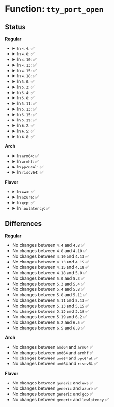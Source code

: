 # Function: <code>tty_port_open</code>

## Status
<b>Regular</b>
<ul>
<li>
<details>
<summary>In <code>4.4</code>: ✅</summary>

```c
int tty_port_open(struct tty_port *port, struct tty_struct *tty, struct file *filp);
```

**Collision:** Unique Global

**Inline:** No

**Transformation:** False

**Instances:**

```
In drivers/tty/tty_port.c (ffffffff814eb680)
Location: drivers/tty/tty_port.c:569
Inline: False
Direct callers:
  - drivers/char/ttyprintk.c:tpk_open
```
**Symbols:**

```
ffffffff814eb680-ffffffff814eb758: tty_port_open (STB_GLOBAL)
```
</details>
</li>
<li>
<details>
<summary>In <code>4.8</code>: ✅</summary>

```c
int tty_port_open(struct tty_port *port, struct tty_struct *tty, struct file *filp);
```

**Collision:** Unique Global

**Inline:** No

**Transformation:** False

**Instances:**

```
In drivers/tty/tty_port.c (ffffffff8153c880)
Location: drivers/tty/tty_port.c:566
Inline: False
Direct callers:
  - drivers/char/ttyprintk.c:tpk_open
```
**Symbols:**

```
ffffffff8153c880-ffffffff8153c954: tty_port_open (STB_GLOBAL)
```
</details>
</li>
<li>
<details>
<summary>In <code>4.10</code>: ✅</summary>

```c
int tty_port_open(struct tty_port *port, struct tty_struct *tty, struct file *filp);
```

**Collision:** Unique Global

**Inline:** No

**Transformation:** False

**Instances:**

```
In drivers/tty/tty_port.c (ffffffff81568ed0)
Location: drivers/tty/tty_port.c:566
Inline: False
Direct callers:
  - drivers/tty/serial/serial_core.c:uart_open
  - drivers/char/ttyprintk.c:tpk_open
```
**Symbols:**

```
ffffffff81568ed0-ffffffff81568fa4: tty_port_open (STB_GLOBAL)
```
</details>
</li>
<li>
<details>
<summary>In <code>4.13</code>: ✅</summary>

```c
int tty_port_open(struct tty_port *port, struct tty_struct *tty, struct file *filp);
```

**Collision:** Unique Global

**Inline:** No

**Transformation:** False

**Instances:**

```
In drivers/tty/tty_port.c (ffffffff8157c5c0)
Location: drivers/tty/tty_port.c:674
Inline: False
Direct callers:
  - drivers/tty/serial/serial_core.c:uart_open
  - drivers/char/ttyprintk.c:tpk_open
```
**Symbols:**

```
ffffffff8157c5c0-ffffffff8157c694: tty_port_open (STB_GLOBAL)
```
</details>
</li>
<li>
<details>
<summary>In <code>4.15</code>: ✅</summary>

```c
int tty_port_open(struct tty_port *port, struct tty_struct *tty, struct file *filp);
```

**Collision:** Unique Global

**Inline:** No

**Transformation:** False

**Instances:**

```
In drivers/tty/tty_port.c (ffffffff815e1000)
Location: drivers/tty/tty_port.c:675
Inline: False
Direct callers:
  - drivers/tty/serial/serial_core.c:uart_open
  - drivers/char/ttyprintk.c:tpk_open
  - drivers/usb/host/xhci-dbgtty.c:dbc_tty_open
```
**Symbols:**

```
ffffffff815e1000-ffffffff815e10d7: tty_port_open (STB_GLOBAL)
```
</details>
</li>
<li>
<details>
<summary>In <code>4.18</code>: ✅</summary>

```c
int tty_port_open(struct tty_port *port, struct tty_struct *tty, struct file *filp);
```

**Collision:** Unique Global

**Inline:** No

**Transformation:** False

**Instances:**

```
In drivers/tty/tty_port.c (ffffffff8161a290)
Location: drivers/tty/tty_port.c:675
Inline: False
Direct callers:
  - drivers/tty/serial/serial_core.c:uart_open
  - drivers/char/ttyprintk.c:tpk_open
  - drivers/usb/host/xhci-dbgtty.c:dbc_tty_open
```
**Symbols:**

```
ffffffff8161a290-ffffffff8161a367: tty_port_open (STB_GLOBAL)
```
</details>
</li>
<li>
<details>
<summary>In <code>5.0</code>: ✅</summary>

```c
int tty_port_open(struct tty_port *port, struct tty_struct *tty, struct file *filp);
```

**Collision:** Unique Global

**Inline:** No

**Transformation:** False

**Instances:**

```
In drivers/tty/tty_port.c (ffffffff81637510)
Location: drivers/tty/tty_port.c:669
Inline: False
Direct callers:
  - drivers/tty/serial/serial_core.c:uart_open
  - drivers/char/ttyprintk.c:tpk_open
  - drivers/usb/host/xhci-dbgtty.c:dbc_tty_open
```
**Symbols:**

```
ffffffff81637510-ffffffff816375e7: tty_port_open (STB_GLOBAL)
```
</details>
</li>
<li>
<details>
<summary>In <code>5.3</code>: ✅</summary>

```c
int tty_port_open(struct tty_port *port, struct tty_struct *tty, struct file *filp);
```

**Collision:** Unique Global

**Inline:** No

**Transformation:** False

**Instances:**

```
In drivers/tty/tty_port.c (ffffffff8166b790)
Location: drivers/tty/tty_port.c:669
Inline: False
Direct callers:
  - drivers/tty/serial/serial_core.c:uart_open
  - drivers/char/ttyprintk.c:tpk_open
  - drivers/usb/host/xhci-dbgtty.c:dbc_tty_open
```
**Symbols:**

```
ffffffff8166b790-ffffffff8166b871: tty_port_open (STB_GLOBAL)
```
</details>
</li>
<li>
<details>
<summary>In <code>5.4</code>: ✅</summary>

```c
int tty_port_open(struct tty_port *port, struct tty_struct *tty, struct file *filp);
```

**Collision:** Unique Global

**Inline:** No

**Transformation:** False

**Instances:**

```
In drivers/tty/tty_port.c (ffffffff8168de30)
Location: drivers/tty/tty_port.c:670
Inline: False
Direct callers:
  - drivers/tty/serial/serial_core.c:uart_open
  - drivers/char/ttyprintk.c:tpk_open
  - drivers/usb/host/xhci-dbgtty.c:dbc_tty_open
```
**Symbols:**

```
ffffffff8168de30-ffffffff8168df11: tty_port_open (STB_GLOBAL)
```
</details>
</li>
<li>
<details>
<summary>In <code>5.8</code>: ✅</summary>

```c
int tty_port_open(struct tty_port *port, struct tty_struct *tty, struct file *filp);
```

**Collision:** Unique Global

**Inline:** No

**Transformation:** False

**Instances:**

```
In drivers/tty/tty_port.c (ffffffff81740150)
Location: drivers/tty/tty_port.c:670
Inline: False
Direct callers:
  - drivers/tty/serial/serial_core.c:uart_open
  - drivers/char/ttyprintk.c:tpk_open
  - drivers/usb/host/xhci-dbgtty.c:dbc_tty_open
```
**Symbols:**

```
ffffffff81740150-ffffffff81740225: tty_port_open (STB_GLOBAL)
```
</details>
</li>
<li>
<details>
<summary>In <code>5.11</code>: ✅</summary>

```c
int tty_port_open(struct tty_port *port, struct tty_struct *tty, struct file *filp);
```

**Collision:** Unique Global

**Inline:** No

**Transformation:** False

**Instances:**

```
In drivers/tty/tty_port.c (ffffffff8175c080)
Location: drivers/tty/tty_port.c:670
Inline: False
Direct callers:
  - drivers/tty/serial/serial_core.c:uart_open
  - drivers/char/ttyprintk.c:tpk_open
  - drivers/usb/host/xhci-dbgtty.c:dbc_tty_open
```
**Symbols:**

```
ffffffff8175c080-ffffffff8175c155: tty_port_open (STB_GLOBAL)
```
</details>
</li>
<li>
<details>
<summary>In <code>5.13</code>: ✅</summary>

```c
int tty_port_open(struct tty_port *port, struct tty_struct *tty, struct file *filp);
```

**Collision:** Unique Global

**Inline:** No

**Transformation:** False

**Instances:**

```
In drivers/tty/tty_port.c (ffffffff8173ff20)
Location: drivers/tty/tty_port.c:671
Inline: False
Direct callers:
  - drivers/tty/serial/serial_core.c:uart_open
  - drivers/char/ttyprintk.c:tpk_open
  - drivers/usb/host/xhci-dbgtty.c:dbc_tty_open
```
**Symbols:**

```
ffffffff8173ff20-ffffffff8173fff5: tty_port_open (STB_GLOBAL)
```
</details>
</li>
<li>
<details>
<summary>In <code>5.15</code>: ✅</summary>

```c
int tty_port_open(struct tty_port *port, struct tty_struct *tty, struct file *filp);
```

**Collision:** Unique Global

**Inline:** No

**Transformation:** False

**Instances:**

```
In drivers/tty/tty_port.c (ffffffff817c06c0)
Location: drivers/tty/tty_port.c:675
Inline: False
Direct callers:
  - drivers/tty/serial/serial_core.c:uart_open
  - drivers/char/ttyprintk.c:tpk_open
  - drivers/usb/host/xhci-dbgtty.c:dbc_tty_open
```
**Symbols:**

```
ffffffff817c06c0-ffffffff817c0795: tty_port_open (STB_GLOBAL)
```
</details>
</li>
<li>
<details>
<summary>In <code>5.19</code>: ✅</summary>

```c
int tty_port_open(struct tty_port *port, struct tty_struct *tty, struct file *filp);
```

**Collision:** Unique Global

**Inline:** No

**Transformation:** False

**Instances:**

```
In drivers/tty/tty_port.c (ffffffff818fcef0)
Location: drivers/tty/tty_port.c:744
Inline: False
Direct callers:
  - drivers/tty/serial/serial_core.c:uart_open
  - drivers/char/ttyprintk.c:tpk_open
  - drivers/usb/host/xhci-dbgtty.c:dbc_tty_open
```
**Symbols:**

```
ffffffff818fcef0-ffffffff818fcfd3: tty_port_open (STB_GLOBAL)
```
</details>
</li>
<li>
<details>
<summary>In <code>6.2</code>: ✅</summary>

```c
int tty_port_open(struct tty_port *port, struct tty_struct *tty, struct file *filp);
```

**Collision:** Unique Global

**Inline:** No

**Transformation:** False

**Instances:**

```
In drivers/tty/tty_port.c (ffffffff81a565d0)
Location: drivers/tty/tty_port.c:765
Inline: False
Direct callers:
  - drivers/tty/serial/serial_core.c:uart_open
  - drivers/char/ttyprintk.c:tpk_open
  - drivers/usb/host/xhci-dbgtty.c:dbc_tty_open
```
**Symbols:**

```
ffffffff81a565d0-ffffffff81a566b3: tty_port_open (STB_GLOBAL)
```
</details>
</li>
<li>
<details>
<summary>In <code>6.5</code>: ✅</summary>

```c
int tty_port_open(struct tty_port *port, struct tty_struct *tty, struct file *filp);
```

**Collision:** Unique Global

**Inline:** No

**Transformation:** False

**Instances:**

```
In drivers/tty/tty_port.c (ffffffff81aa0bb0)
Location: drivers/tty/tty_port.c:765
Inline: False
Direct callers:
  - drivers/tty/serial/serial_core.c:uart_open
  - drivers/char/ttyprintk.c:tpk_open
  - drivers/usb/host/xhci-dbgtty.c:dbc_tty_open
```
**Symbols:**

```
ffffffff81aa0bb0-ffffffff81aa0c93: tty_port_open (STB_GLOBAL)
```
</details>
</li>
<li>
<details>
<summary>In <code>6.8</code>: ✅</summary>

```c
int tty_port_open(struct tty_port *port, struct tty_struct *tty, struct file *filp);
```

**Collision:** Unique Global

**Inline:** No

**Transformation:** False

**Instances:**

```
In drivers/tty/tty_port.c (ffffffff81af3610)
Location: drivers/tty/tty_port.c:765
Inline: False
Direct callers:
  - drivers/tty/serial/serial_core.c:uart_open
  - drivers/char/ttyprintk.c:tpk_open
  - drivers/usb/host/xhci-dbgtty.c:dbc_tty_open
```
**Symbols:**

```
ffffffff81af3610-ffffffff81af36f3: tty_port_open (STB_GLOBAL)
```
</details>
</li>
</ul>
<b>Arch</b>
<ul>
<li>
<details>
<summary>In <code>arm64</code>: ✅</summary>

```c
int tty_port_open(struct tty_port *port, struct tty_struct *tty, struct file *filp);
```

**Collision:** Unique Global

**Inline:** No

**Transformation:** False

**Instances:**

```
In drivers/tty/tty_port.c (ffff80001085ee60)
Location: drivers/tty/tty_port.c:670
Inline: False
Direct callers:
  - drivers/tty/serial/serial_core.c:uart_open
  - drivers/char/ttyprintk.c:tpk_open
  - drivers/usb/host/xhci-dbgtty.c:dbc_tty_open
```
**Symbols:**

```
ffff80001085ee60-ffff80001085efc4: tty_port_open (STB_GLOBAL)
```
</details>
</li>
<li>
<details>
<summary>In <code>armhf</code>: ✅</summary>

```c
int tty_port_open(struct tty_port *port, struct tty_struct *tty, struct file *filp);
```

**Collision:** Unique Global

**Inline:** No

**Transformation:** False

**Instances:**

```
In drivers/tty/tty_port.c (c0966188)
Location: drivers/tty/tty_port.c:670
Inline: False
Direct callers:
  - drivers/tty/serial/serial_core.c:uart_open
  - drivers/char/ttyprintk.c:tpk_open
  - drivers/usb/host/xhci-dbgtty.c:dbc_tty_open
```
**Symbols:**

```
c0966188-c0966268: tty_port_open (STB_GLOBAL)
```
</details>
</li>
<li>
<details>
<summary>In <code>ppc64el</code>: ✅</summary>

```c
int tty_port_open(struct tty_port *port, struct tty_struct *tty, struct file *filp);
```

**Collision:** Unique Global

**Inline:** No

**Transformation:** False

**Instances:**

```
In drivers/tty/tty_port.c (c0000000008fe4e0)
Location: drivers/tty/tty_port.c:670
Inline: False
Direct callers:
  - drivers/tty/serial/serial_core.c:uart_open
  - drivers/char/ttyprintk.c:tpk_open
  - drivers/usb/host/xhci-dbgtty.c:dbc_tty_open
```
**Symbols:**

```
c0000000008fe4e0-c0000000008fe680: tty_port_open (STB_GLOBAL)
```
</details>
</li>
<li>
<details>
<summary>In <code>riscv64</code>: ✅</summary>

```c
int tty_port_open(struct tty_port *port, struct tty_struct *tty, struct file *filp);
```

**Collision:** Unique Global

**Inline:** No

**Transformation:** False

**Instances:**

```
In drivers/tty/tty_port.c (ffffffe00053724a)
Location: drivers/tty/tty_port.c:670
Inline: False
Direct callers:
  - drivers/tty/serial/serial_core.c:uart_open
  - drivers/char/ttyprintk.c:tpk_open
  - drivers/usb/host/xhci-dbgtty.c:dbc_tty_open
```
**Symbols:**

```
ffffffe00053724a-ffffffe000537344: tty_port_open (STB_GLOBAL)
```
</details>
</li>
</ul>
<b>Flavor</b>
<ul>
<li>
<details>
<summary>In <code>aws</code>: ✅</summary>

```c
int tty_port_open(struct tty_port *port, struct tty_struct *tty, struct file *filp);
```

**Collision:** Unique Global

**Inline:** No

**Transformation:** False

**Instances:**

```
In drivers/tty/tty_port.c (ffffffff816538b0)
Location: drivers/tty/tty_port.c:670
Inline: False
Direct callers:
  - drivers/tty/serial/serial_core.c:uart_open
  - drivers/char/ttyprintk.c:tpk_open
```
**Symbols:**

```
ffffffff816538b0-ffffffff81653991: tty_port_open (STB_GLOBAL)
```
</details>
</li>
<li>
<details>
<summary>In <code>azure</code>: ✅</summary>

```c
int tty_port_open(struct tty_port *port, struct tty_struct *tty, struct file *filp);
```

**Collision:** Unique Global

**Inline:** No

**Transformation:** False

**Instances:**

```
In drivers/tty/tty_port.c (ffffffff81633ca0)
Location: drivers/tty/tty_port.c:670
Inline: False
Direct callers:
  - drivers/tty/serial/serial_core.c:uart_open
  - drivers/char/ttyprintk.c:tpk_open
  - drivers/usb/host/xhci-dbgtty.c:dbc_tty_open
```
**Symbols:**

```
ffffffff81633ca0-ffffffff81633d7b: tty_port_open (STB_GLOBAL)
```
</details>
</li>
<li>
<details>
<summary>In <code>gcp</code>: ✅</summary>

```c
int tty_port_open(struct tty_port *port, struct tty_struct *tty, struct file *filp);
```

**Collision:** Unique Global

**Inline:** No

**Transformation:** False

**Instances:**

```
In drivers/tty/tty_port.c (ffffffff81681c70)
Location: drivers/tty/tty_port.c:670
Inline: False
Direct callers:
  - drivers/tty/serial/serial_core.c:uart_open
  - drivers/char/ttyprintk.c:tpk_open
  - drivers/usb/host/xhci-dbgtty.c:dbc_tty_open
```
**Symbols:**

```
ffffffff81681c70-ffffffff81681d51: tty_port_open (STB_GLOBAL)
```
</details>
</li>
<li>
<details>
<summary>In <code>lowlatency</code>: ✅</summary>

```c
int tty_port_open(struct tty_port *port, struct tty_struct *tty, struct file *filp);
```

**Collision:** Unique Global

**Inline:** No

**Transformation:** False

**Instances:**

```
In drivers/tty/tty_port.c (ffffffff8169c2c0)
Location: drivers/tty/tty_port.c:670
Inline: False
Direct callers:
  - drivers/tty/serial/serial_core.c:uart_open
  - drivers/char/ttyprintk.c:tpk_open
  - drivers/usb/host/xhci-dbgtty.c:dbc_tty_open
```
**Symbols:**

```
ffffffff8169c2c0-ffffffff8169c398: tty_port_open (STB_GLOBAL)
```
</details>
</li>
</ul>

## Differences
<b>Regular</b>
<ul>
<li>
No changes between <code>4.4</code> and <code>4.8</code> ✅
</li>
<li>
No changes between <code>4.8</code> and <code>4.10</code> ✅
</li>
<li>
No changes between <code>4.10</code> and <code>4.13</code> ✅
</li>
<li>
No changes between <code>4.13</code> and <code>4.15</code> ✅
</li>
<li>
No changes between <code>4.15</code> and <code>4.18</code> ✅
</li>
<li>
No changes between <code>4.18</code> and <code>5.0</code> ✅
</li>
<li>
No changes between <code>5.0</code> and <code>5.3</code> ✅
</li>
<li>
No changes between <code>5.3</code> and <code>5.4</code> ✅
</li>
<li>
No changes between <code>5.4</code> and <code>5.8</code> ✅
</li>
<li>
No changes between <code>5.8</code> and <code>5.11</code> ✅
</li>
<li>
No changes between <code>5.11</code> and <code>5.13</code> ✅
</li>
<li>
No changes between <code>5.13</code> and <code>5.15</code> ✅
</li>
<li>
No changes between <code>5.15</code> and <code>5.19</code> ✅
</li>
<li>
No changes between <code>5.19</code> and <code>6.2</code> ✅
</li>
<li>
No changes between <code>6.2</code> and <code>6.5</code> ✅
</li>
<li>
No changes between <code>6.5</code> and <code>6.8</code> ✅
</li>
</ul>
<b>Arch</b>
<ul>
<li>
No changes between <code>amd64</code> and <code>arm64</code> ✅
</li>
<li>
No changes between <code>amd64</code> and <code>armhf</code> ✅
</li>
<li>
No changes between <code>amd64</code> and <code>ppc64el</code> ✅
</li>
<li>
No changes between <code>amd64</code> and <code>riscv64</code> ✅
</li>
</ul>
<b>Flavor</b>
<ul>
<li>
No changes between <code>generic</code> and <code>aws</code> ✅
</li>
<li>
No changes between <code>generic</code> and <code>azure</code> ✅
</li>
<li>
No changes between <code>generic</code> and <code>gcp</code> ✅
</li>
<li>
No changes between <code>generic</code> and <code>lowlatency</code> ✅
</li>
</ul>
